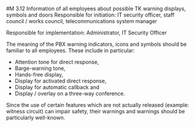 #M 3.12 Information of all employees about possible TK warning displays, symbols and doors
Responsible for initiation: IT security officer, staff council / works council, telecommunications system manager

Responsible for implementation: Administrator, IT Security Officer

The meaning of the PBX warning indicators, icons and symbols should be familiar to all employees. These include in particular:

* Attention tone for direct response,
* Barge-warning tone,
* Hands-free display,
* Display for activated direct response,
* Display for automatic callback and
* Display / overlay on a three-way conference.


Since the use of certain features which are not actually released (example: witness circuit) can impair safety, their warnings and warnings should be particularly well-known.



